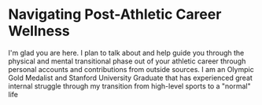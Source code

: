 # Navigating Post-Athletic Career Wellness

I'm glad you are here. I plan to talk about and help guide you through the physical and mental transitional phase out of your athletic career through personal accounts and contributions from outside sources. I am an Olympic Gold Medalist and Stanford University Graduate that has experienced great internal struggle through my transition from high-level sports to a "normal" life
